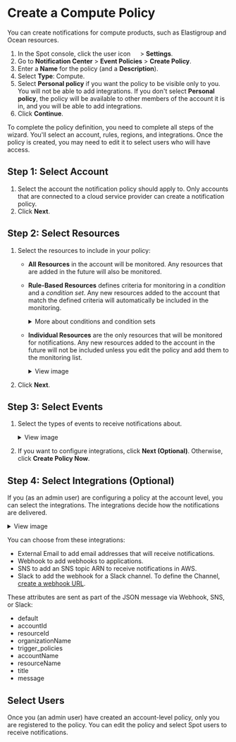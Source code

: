# Create a Compute Policy

You can create notifications for compute products, such as Elastigroup and Ocean resources.

1. In the Spot console, click the user icon <img height="14" src="https://docs.spot.io/administration/_media/usericon.png"> > **Settings**.
2. Go to **Notification Center** > **Event Policies** > **Create Policy**.
3. Enter a **Name** for the policy (and a **Description**).
4. Select **Type**: Compute.
5. Select **Personal policy** if you want the policy to be visible only to you. You will not be able to add integrations. If you don't select **Personal policy**, the policy will be available to other members of the account it is in, and you will be able to add integrations.
6. Click **Continue**.

To complete the policy definition, you need to complete all steps of the wizard. You'll select an account, rules, regions, and integrations. Once the policy is created, you may need to edit it to select users who will have access.

## Step 1: Select Account

1. Select the account the notification policy should apply to. Only accounts that are connected to a cloud service provider can create a notification policy.
2. Click **Next**.

## Step 2: Select Resources

1. Select the resources to include in your policy:

   - **All Resources** in the account will be monitored. Any resources that are added in the future will also be monitored.
   - **Rule-Based Resources** defines criteria for monitoring in a <i>condition</i> and a <i>condition set</i>. Any new resources added to the account that match the defined criteria will automatically be included in the monitoring.

     <details>
      <summary markdown="span">More about conditions and condition sets</summary>

     - A <i>Condition Set</i> is a group of one or more conditions. When there are multiple condition sets, they relate to each other with an <i>OR</i> operation.
     - A <i>Condition</i> is a rule within a condition set. Multiple conditions within a condition set, relate to each other with an AND operation.

       <img width="583" alt="eventpolicy-createcompute-1" src="https://github.com/user-attachments/assets/0f6692fa-d0dd-4257-927f-120a2d4d3685">

       Each condition contains:

       - Identifier: the resource type to be monitored, such as:
         - Name
         - ID
         - Region
         - AMI
         - Tag
         - Load Balancer
         - Availability Zone
         - Security Group
       - Operator: The criterion for matching a search, such as:
         - Is
         - Is not
         - Contains
         - Does Not Contain
         - Begins with
         - Ends with
       - Value: The string to be matched, such as a:
         - Phrase
         - Word
         - Part of a word

    </details>

   - **Individual Resources** are the only resources that will be monitored for notifications. Any new resources added to the account in the future will not be included unless you edit the policy and add them to the monitoring list.
     <details>
      <summary markdown="span">View image</summary>

     <img alt="eventpolicy-createcompute-2" src="https://github.com/user-attachments/assets/cbd6966b-c849-4d29-841a-45e25e080d2c">

    </details>


2. Click **Next**.

## Step 3: Select Events

1. Select the types of events to receive notifications about.

     <details>
     <summary markdown="span">View image</summary>

     <img width="650" alt="eventpolicy-createcompute-3" src="https://github.com/user-attachments/assets/7f6c5803-dd33-437f-8c1a-c8cdbe5f091b">
    
   </details>

2. If you want to configure integrations, click **Next (Optional)**. Otherwise, click **Create Policy Now**.

## Step 4: Select Integrations (Optional)

If you (as an admin user) are configuring a policy at the account level, you can select the integrations. The integrations decide how the notifications are delivered.

<details>
      <summary markdown="span">View image</summary>

  <img width="420" alt="eventpolicy-createcompute-4" src="https://github.com/user-attachments/assets/8b7d1639-cfc3-4e57-9208-73f5ce2b5bde">
     
   </details>

You can choose from these integrations:

- External Email to add email addresses that will receive notifications.
- Webhook to add webhooks to applications.
- SNS to add an SNS topic ARN to receive notifications in AWS.
- Slack to add the webhook for a Slack channel. To define the Channel, [create a webhook URL](https://spinnakerteam.slack.com/apps/A0F7XDUAZ-incoming-webhooks).

These attributes are sent as part of the JSON message via Webhook, SNS, or Slack:

- default
- accountId
- resourceId
- organizationName
- trigger_policies
- accountName
- resourceName
- title
- message

## Select Users

Once you (an admin user) have created an account-level policy, only you are registered to the policy. You can edit the policy and select Spot users to receive notifications.
